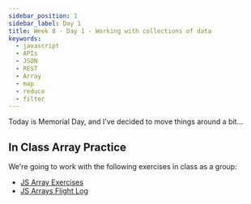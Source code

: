 ```yaml
---
sidebar_position: 1
sidebar_label: Day 1
title: Week 8 - Day 1 - Working with collections of data
keywords:
  - javascript
  - APIs
  - JSON
  - REST
  - Array
  - map
  - reduce
  - filter
---
```


<!-- markdownlint-disable no-inline-html -->

Today is Memorial Day, and I've decided to move things around a bit...

## In Class Array Practice

We're going to work with the following exercises in class as a group:

- [JS Array Exercises](/docs/exercises/js-arrays/)
- [JS Arrays Flight Log](/docs/exercises/js-arrays-flight-log/)
